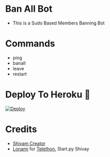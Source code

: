 # Ban All Bot

- This is a Sudo Based Members Banning Bot 
 
# Commands
- ping
- banall
- leave 
- restart

# Deploy To Heroku 🚀
[![Deploy](https://www.herokucdn.com/deploy/button.svg)](https://heroku.com/deploy?template=https://github.com/Shivam5210/BanAllBot)

# Credits
* [Shivam Creator](https://github.com/Chandan7900)
* [Lonami](https://github.com/LonamiWebs/) for [Telethon.](https://github.com/LonamiWebs/Telethon)
Start.py Shivay
